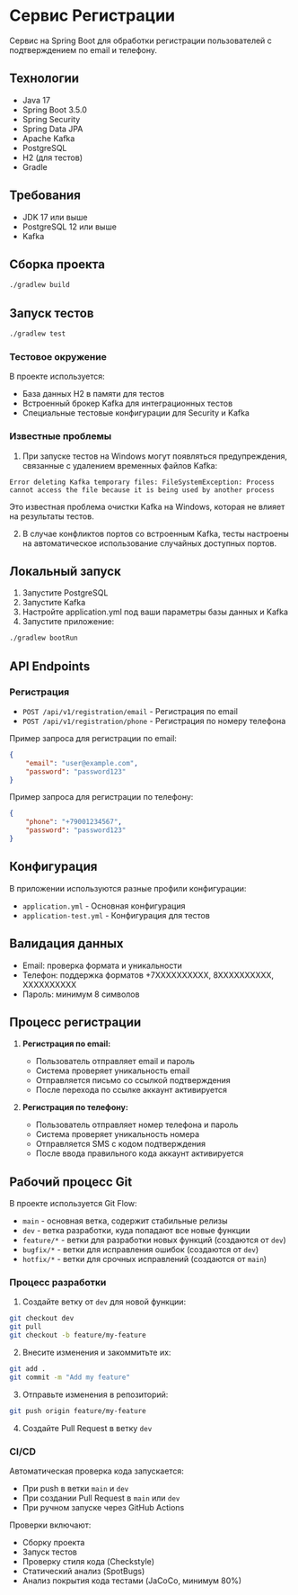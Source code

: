 # Сервис Регистрации

Сервис на Spring Boot для обработки регистрации пользователей с подтверждением по email и телефону.

## Технологии

- Java 17
- Spring Boot 3.5.0
- Spring Security
- Spring Data JPA
- Apache Kafka
- PostgreSQL
- H2 (для тестов)
- Gradle

## Требования

- JDK 17 или выше
- PostgreSQL 12 или выше
- Kafka 

## Сборка проекта

```bash
./gradlew build
```

## Запуск тестов

```bash
./gradlew test
```

### Тестовое окружение

В проекте используется:
- База данных H2 в памяти для тестов
- Встроенный брокер Kafka для интеграционных тестов
- Специальные тестовые конфигурации для Security и Kafka

### Известные проблемы

1. При запуске тестов на Windows могут появляться предупреждения, связанные с удалением временных файлов Kafka:
```
Error deleting Kafka temporary files: FileSystemException: Process cannot access the file because it is being used by another process
```
Это известная проблема очистки Kafka на Windows, которая не влияет на результаты тестов.

2. В случае конфликтов портов со встроенным Kafka, тесты настроены на автоматическое использование случайных доступных портов.

## Локальный запуск

1. Запустите PostgreSQL
2. Запустите Kafka
3. Настройте application.yml под ваши параметры базы данных и Kafka
4. Запустите приложение:
```bash
./gradlew bootRun
```

## API Endpoints

### Регистрация

- `POST /api/v1/registration/email` - Регистрация по email
- `POST /api/v1/registration/phone` - Регистрация по номеру телефона

Пример запроса для регистрации по email:
```json
{
    "email": "user@example.com",
    "password": "password123"
}
```

Пример запроса для регистрации по телефону:
```json
{
    "phone": "+79001234567",
    "password": "password123"
}
```

## Конфигурация

В приложении используются разные профили конфигурации:
- `application.yml` - Основная конфигурация
- `application-test.yml` - Конфигурация для тестов

## Валидация данных

- Email: проверка формата и уникальности
- Телефон: поддержка форматов +7XXXXXXXXXX, 8XXXXXXXXXX, XXXXXXXXXX
- Пароль: минимум 8 символов

## Процесс регистрации

1. **Регистрация по email:**
   - Пользователь отправляет email и пароль
   - Система проверяет уникальность email
   - Отправляется письмо со ссылкой подтверждения
   - После перехода по ссылке аккаунт активируется

2. **Регистрация по телефону:**
   - Пользователь отправляет номер телефона и пароль
   - Система проверяет уникальность номера
   - Отправляется SMS с кодом подтверждения
   - После ввода правильного кода аккаунт активируется

## Рабочий процесс Git

В проекте используется Git Flow:

- `main` - основная ветка, содержит стабильные релизы
- `dev` - ветка разработки, куда попадают все новые функции
- `feature/*` - ветки для разработки новых функций (создаются от `dev`)
- `bugfix/*` - ветки для исправления ошибок (создаются от `dev`)
- `hotfix/*` - ветки для срочных исправлений (создаются от `main`)

### Процесс разработки

1. Создайте ветку от `dev` для новой функции:
```bash
git checkout dev
git pull
git checkout -b feature/my-feature
```

2. Внесите изменения и закоммитьте их:
```bash
git add .
git commit -m "Add my feature"
```

3. Отправьте изменения в репозиторий:
```bash
git push origin feature/my-feature
```

4. Создайте Pull Request в ветку `dev`

### CI/CD

Автоматическая проверка кода запускается:
- При push в ветки `main` и `dev`
- При создании Pull Request в `main` или `dev`
- При ручном запуске через GitHub Actions

Проверки включают:
- Сборку проекта
- Запуск тестов
- Проверку стиля кода (Checkstyle)
- Статический анализ (SpotBugs)
- Анализ покрытия кода тестами (JaCoCo, минимум 80%)
